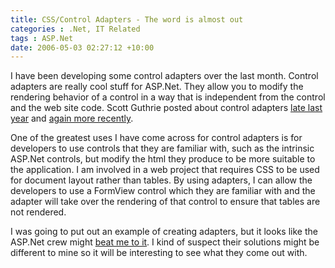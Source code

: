 ```yaml
---
title: CSS/Control Adapters - The word is almost out
categories : .Net, IT Related
tags : ASP.Net
date: 2006-05-03 02:27:12 +10:00
---
```


I have been developing some control adapters over the last month. Control adapters are really cool stuff for ASP.Net. They allow you to modify the rendering behavior of a control in a way that is independent from the control and the web site code. Scott Guthrie posted about control adapters [late last year][0] and [again more recently][1].

One of the greatest uses I have come across for control adapters is for developers to use controls that they are familiar with, such as the intrinsic ASP.Net controls, but modify the html they produce to be more suitable to the application. I am involved in a web project that requires CSS to be used for document layout rather than tables. By using adapters, I can allow the developers to use a FormView control which they are familiar with and the adapter will take over the rendering of that control to ensure that tables are not rendered.

I was going to put out an example of creating adapters, but it looks like the ASP.Net crew might [beat me to it][2]. I kind of suspect their solutions might be different to mine so it will be interesting to see what they come out with.

[0]: http://weblogs.asp.net/scottgu/archive/2005/12/21/433692.aspx
[1]: http://weblogs.asp.net/scottgu/archive/2006/03/30/441465.aspx
[2]: http://www.asp.net/cssadapters/
